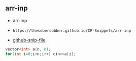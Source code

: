 
## arr-inp

- arr-inp
- ```
  https://thesobersobber.github.io/CP-Snippets/arr-inp
  ```
- [github-snip-file](https://github.com/theSoberSobber/CP-Snippets/blob/main/snippets.json#L586)

```cpp
vector<int> a(n, 0);
for(int i=0;i<n;i++) cin>>a[i];
```
